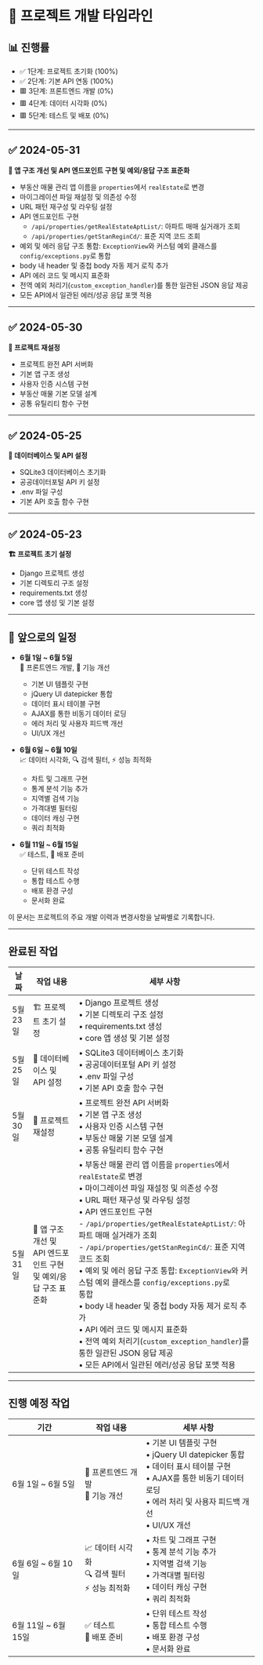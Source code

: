 # 📅 프로젝트 개발 타임라인

## 📊 진행률
- ✅ 1단계: 프로젝트 초기화 (100%)
- ✅ 2단계: 기본 API 연동 (100%)
- 🟥 3단계: 프론트엔드 개발 (0%)
- 🟥 4단계: 데이터 시각화 (0%)
- 🟥 5단계: 테스트 및 배포 (0%)

---
## ✅ 2024-05-31  
**🔄 앱 구조 개선 및 API 엔드포인트 구현 및 예외/응답 구조 표준화**  
- 부동산 매물 관리 앱 이름을 `properties`에서 `realEstate`로 변경  
- 마이그레이션 파일 재설정 및 의존성 수정  
- URL 패턴 재구성 및 라우팅 설정  
- API 엔드포인트 구현  
  - `/api/properties/getRealEstateAptList/`: 아파트 매매 실거래가 조회  
  - `/api/properties/getStanReginCd/`: 표준 지역 코드 조회  
- 예외 및 에러 응답 구조 통합: `ExceptionView`와 커스텀 예외 클래스를 `config/exceptions.py`로 통합  
- body 내 header 및 중첩 body 자동 제거 로직 추가  
- API 에러 코드 및 메시지 표준화  
- 전역 예외 처리기(`custom_exception_handler`)를 통한 일관된 JSON 응답 제공  
- 모든 API에서 일관된 에러/성공 응답 포맷 적용  

---

## ✅ 2024-05-30  
**🔄 프로젝트 재설정**  
- 프로젝트 완전 API 서버화  
- 기본 앱 구조 생성  
- 사용자 인증 시스템 구현  
- 부동산 매물 기본 모델 설계  
- 공통 유틸리티 함수 구현  

---

## ✅ 2024-05-25  
**💾 데이터베이스 및 API 설정**  
- SQLite3 데이터베이스 초기화  
- 공공데이터포털 API 키 설정  
- .env 파일 구성  
- 기본 API 호출 함수 구현  

---

## ✅ 2024-05-23  
**🏗️ 프로젝트 초기 설정**  
- Django 프로젝트 생성  
- 기본 디렉토리 구조 설정  
- requirements.txt 생성  
- core 앱 생성 및 기본 설정  

---

## 📌 앞으로의 일정

- **6월 1일 ~ 6월 5일**  
  🎨 프론트엔드 개발, 🔄 기능 개선  
  - 기본 UI 템플릿 구현  
  - jQuery UI datepicker 통합  
  - 데이터 표시 테이블 구현  
  - AJAX를 통한 비동기 데이터 로딩  
  - 에러 처리 및 사용자 피드백 개선  
  - UI/UX 개선  

- **6월 6일 ~ 6월 10일**  
  📈 데이터 시각화, 🔍 검색 필터, ⚡ 성능 최적화  
  - 차트 및 그래프 구현  
  - 통계 분석 기능 추가  
  - 지역별 검색 기능  
  - 가격대별 필터링  
  - 데이터 캐싱 구현  
  - 쿼리 최적화  

- **6월 11일 ~ 6월 15일**  
  ✅ 테스트, 🚀 배포 준비  
  - 단위 테스트 작성  
  - 통합 테스트 수행  
  - 배포 환경 구성  
  - 문서화 완료  

이 문서는 프로젝트의 주요 개발 이력과 변경사항을 날짜별로 기록합니다.

---

## 완료된 작업

| 날짜 | 작업 내용 | 세부 사항 |
|------|-----------|-----------|
| 5월 23일 | 🏗️ 프로젝트 초기 설정 | • Django 프로젝트 생성<br>• 기본 디렉토리 구조 설정<br>• requirements.txt 생성<br>• core 앱 생성 및 기본 설정 |
| 5월 25일 | 💾 데이터베이스 및 API 설정 | • SQLite3 데이터베이스 초기화<br>• 공공데이터포털 API 키 설정<br>• .env 파일 구성<br>• 기본 API 호출 함수 구현 |
| 5월 30일 | 🔄 프로젝트 재설정 | • 프로젝트 완전 API 서버화<br>• 기본 앱 구조 생성<br>• 사용자 인증 시스템 구현<br>• 부동산 매물 기본 모델 설계<br>• 공통 유틸리티 함수 구현 |
| 5월 31일 | 🔄 앱 구조 개선 및 API 엔드포인트 구현 및 예외/응답 구조 표준화 | • 부동산 매물 관리 앱 이름을 `properties`에서 `realEstate`로 변경<br>• 마이그레이션 파일 재설정 및 의존성 수정<br>• URL 패턴 재구성 및 라우팅 설정<br>• API 엔드포인트 구현<br>  - `/api/properties/getRealEstateAptList/`: 아파트 매매 실거래가 조회<br>  - `/api/properties/getStanReginCd/`: 표준 지역 코드 조회<br>• 예외 및 에러 응답 구조 통합: `ExceptionView`와 커스텀 예외 클래스를 `config/exceptions.py`로 <br>통합<br>• body 내 header 및 중첩 body 자동 제거 로직 추가<br>• API 에러 코드 및 메시지 표준화<br>• 전역 예외 처리기(`custom_exception_handler`)를 통한 일관된 JSON 응답 제공<br>• 모든 API에서 일관된 에러/성공 응답 포맷 적용 |

---

## 진행 예정 작업

| 기간 | 작업 내용 | 세부 사항 |
|------|-----------|-----------|
| 6월 1일 ~ 6월 5일 | 🎨 프론트엔드 개발<br>🔄 기능 개선 | • 기본 UI 템플릿 구현<br>• jQuery UI datepicker 통합<br>• 데이터 표시 테이블 구현<br>• AJAX를 통한 비동기 데이터 로딩<br>• 에러 처리 및 사용자 피드백 개선<br>• UI/UX 개선 |
| 6월 6일 ~ 6월 10일 | 📈 데이터 시각화<br>🔍 검색 필터<br>⚡ 성능 최적화 | • 차트 및 그래프 구현<br>• 통계 분석 기능 추가<br>• 지역별 검색 기능<br>• 가격대별 필터링<br>• 데이터 캐싱 구현<br>• 쿼리 최적화 |
| 6월 11일 ~ 6월 15일 | ✅ 테스트<br>🚀 배포 준비 | • 단위 테스트 작성<br>• 통합 테스트 수행<br>• 배포 환경 구성<br>• 문서화 완료 | 